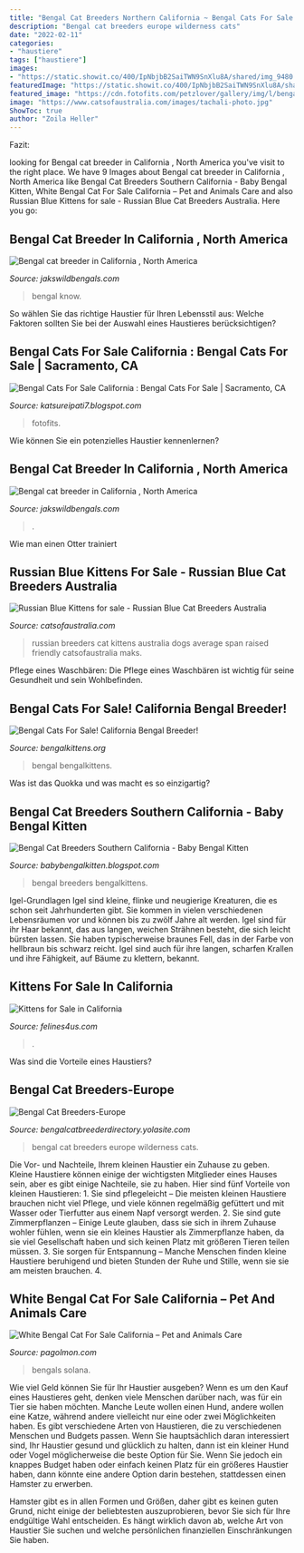 ```yaml
---
title: "Bengal Cat Breeders Northern California ~ Bengal Cats For Sale! California Bengal Breeder!"
description: "Bengal cat breeders europe wilderness cats"
date: "2022-02-11"
categories:
- "haustiere"
tags: ["haustiere"]
images:
- "https://static.showit.co/400/IpNbjbB2SaiTWN9SnXlu8A/shared/img_9480.jpg"
featuredImage: "https://static.showit.co/400/IpNbjbB2SaiTWN9SnXlu8A/shared/img_9480.jpg"
featured_image: "https://cdn.fotofits.com/petzlover/gallery/img/l/bengal-1020315.jpeg"
image: "https://www.catsofaustralia.com/images/tachali-photo.jpg"
ShowToc: true
author: "Zoila Heller"
---
```



Fazit:

	

		
looking for Bengal cat breeder in California , North America you've visit to the right place. We have 9 Images about Bengal cat breeder in California , North America like Bengal Cat Breeders Southern California - Baby Bengal Kitten, White Bengal Cat For Sale California – Pet and Animals Care and also Russian Blue Kittens for sale - Russian Blue Cat Breeders Australia. Here you go:
		
    
## Bengal Cat Breeder In California , North America

<img loading=lazy src="https://static.showit.co/400/IpNbjbB2SaiTWN9SnXlu8A/shared/img_9480.jpg" onerror="this.onerror=null;this.src='https://tse3.mm.bing.net/th?id=OIP.Oh2quS2S_H6GkdUKVKQ5lgAAAA&amp;pid=15.1';" alt="Bengal cat breeder in California , North America">

_Source: jakswildbengals.com_

>bengal know. 

	

So wählen Sie das richtige Haustier für Ihren Lebensstil aus: Welche Faktoren sollten Sie bei der Auswahl eines Haustieres berücksichtigen?

    
## Bengal Cats For Sale California : Bengal Cats For Sale | Sacramento, CA

<img loading=lazy src="https://cdn.fotofits.com/petzlover/gallery/img/l/bengal-1020315.jpeg" onerror="this.onerror=null;this.src='https://tse3.mm.bing.net/th?id=OIP.gKKqMp4R8SPg82I0ZECGewHaJQ&amp;pid=15.1';" alt="Bengal Cats For Sale California : Bengal Cats For Sale | Sacramento, CA">

_Source: katsureipati7.blogspot.com_

>fotofits. 

	

Wie können Sie ein potenzielles Haustier kennenlernen?

    
## Bengal Cat Breeder In California , North America

<img loading=lazy src="https://static.showit.co/1200/bQ16jTmDSymxm1kowp4oPQ/shared/img_8031.jpg" onerror="this.onerror=null;this.src='https://tse3.mm.bing.net/th?id=OIP.dqwqIhVHxas5E7IFGC7bUQHaJz&amp;pid=15.1';" alt="Bengal cat breeder in California , North America">

_Source: jakswildbengals.com_

>. 

	

Wie man einen Otter trainiert

    
## Russian Blue Kittens For Sale - Russian Blue Cat Breeders Australia

<img loading=lazy src="https://www.catsofaustralia.com/images/tachali-photo.jpg" onerror="this.onerror=null;this.src='https://tse3.mm.bing.net/th?id=OIP.KOU8INGOgxV1dZl3OePNHAHaFi&amp;pid=15.1';" alt="Russian Blue Kittens for sale - Russian Blue Cat Breeders Australia">

_Source: catsofaustralia.com_

>russian breeders cat kittens australia dogs average span raised friendly catsofaustralia maks. 

	

Pflege eines Waschbären: Die Pflege eines Waschbären ist wichtig für seine Gesundheit und sein Wohlbefinden.

    
## Bengal Cats For Sale! California Bengal Breeder!

<img loading=lazy src="http://www.bengalkittens.org/images/bluecollarboy-12-9-06.jpg" onerror="this.onerror=null;this.src='https://tse4.mm.bing.net/th?id=OIP.YAPpfawHoHWReFZV3E9LvgHaKe&amp;pid=15.1';" alt="Bengal Cats For Sale! California Bengal Breeder!">

_Source: bengalkittens.org_

>bengal bengalkittens. 

	

Was ist das Quokka und was macht es so einzigartig?

    
## Bengal Cat Breeders Southern California - Baby Bengal Kitten

<img loading=lazy src="https://bengalkittens.org/archive/images/bengal-kittens-for-sale-bengal-kittens-san-diego-16jun20-800.jpg" onerror="this.onerror=null;this.src='https://tse1.mm.bing.net/th?id=OIP.FcoiCgim7tGbGMR3BkOBYwHaFk&amp;pid=15.1';" alt="Bengal Cat Breeders Southern California - Baby Bengal Kitten">

_Source: babybengalkitten.blogspot.com_

>bengal breeders bengalkittens. 

	

Igel-Grundlagen
Igel sind kleine, flinke und neugierige Kreaturen, die es schon seit Jahrhunderten gibt. Sie kommen in vielen verschiedenen Lebensräumen vor und können bis zu zwölf Jahre alt werden. Igel sind für ihr Haar bekannt, das aus langen, weichen Strähnen besteht, die sich leicht bürsten lassen. Sie haben typischerweise braunes Fell, das in der Farbe von hellbraun bis schwarz reicht. Igel sind auch für ihre langen, scharfen Krallen und ihre Fähigkeit, auf Bäume zu klettern, bekannt.

    
## Kittens For Sale In California

<img loading=lazy src="http://www.felines4us.com/members/42672/s_bengal-a20183213589.jpg" onerror="this.onerror=null;this.src='https://tse1.mm.bing.net/th?id=OIP.BUujOLOzopOmw2S9VHWLOQAAAA&amp;pid=15.1';" alt="Kittens for Sale in California">

_Source: felines4us.com_

>. 

	

Was sind die Vorteile eines Haustiers?

    
## Bengal Cat Breeders-Europe

<img loading=lazy src="http://bengalcatbreederdirectory.yolasite.com/resources/cat.jpg?timestamp=1286109010463" onerror="this.onerror=null;this.src='https://tse4.mm.bing.net/th?id=OIP.LOxFkZvMgKzwBA9lnirHYwHaIx&amp;pid=15.1';" alt="Bengal Cat Breeders-Europe">

_Source: bengalcatbreederdirectory.yolasite.com_

>bengal cat breeders europe wilderness cats. 

	

Die Vor- und Nachteile, Ihrem kleinen Haustier ein Zuhause zu geben.
Kleine Haustiere können einige der wichtigsten Mitglieder eines Hauses sein, aber es gibt einige Nachteile, sie zu haben. Hier sind fünf Vorteile von kleinen Haustieren: 1. Sie sind pflegeleicht – Die meisten kleinen Haustiere brauchen nicht viel Pflege, und viele können regelmäßig gefüttert und mit Wasser oder Tierfutter aus einem Napf versorgt werden. 2. Sie sind gute Zimmerpflanzen – Einige Leute glauben, dass sie sich in ihrem Zuhause wohler fühlen, wenn sie ein kleines Haustier als Zimmerpflanze haben, da sie viel Gesellschaft haben und sich keinen Platz mit größeren Tieren teilen müssen. 3. Sie sorgen für Entspannung – Manche Menschen finden kleine Haustiere beruhigend und bieten Stunden der Ruhe und Stille, wenn sie sie am meisten brauchen. 4.

    
## White Bengal Cat For Sale California – Pet And Animals Care

<img loading=lazy src="https://i.pinimg.com/originals/77/8a/87/778a87dffad57a7a210e27d4b534d404.jpg" onerror="this.onerror=null;this.src='https://tse4.mm.bing.net/th?id=OIP.p4_4nJvm7RDFAfc2exl-vgHaJ4&amp;pid=15.1';" alt="White Bengal Cat For Sale California – Pet and Animals Care">

_Source: pagolmon.com_

>bengals solana. 

	

Wie viel Geld können Sie für Ihr Haustier ausgeben?
Wenn es um den Kauf eines Haustieres geht, denken viele Menschen darüber nach, was für ein Tier sie haben möchten. Manche Leute wollen einen Hund, andere wollen eine Katze, während andere vielleicht nur eine oder zwei Möglichkeiten haben.
Es gibt verschiedene Arten von Haustieren, die zu verschiedenen Menschen und Budgets passen. Wenn Sie hauptsächlich daran interessiert sind, Ihr Haustier gesund und glücklich zu halten, dann ist ein kleiner Hund oder Vogel möglicherweise die beste Option für Sie. Wenn Sie jedoch ein knappes Budget haben oder einfach keinen Platz für ein größeres Haustier haben, dann könnte eine andere Option darin bestehen, stattdessen einen Hamster zu erwerben.

Hamster gibt es in allen Formen und Größen, daher gibt es keinen guten Grund, nicht einige der beliebtesten auszuprobieren, bevor Sie sich für Ihre endgültige Wahl entscheiden. Es hängt wirklich davon ab, welche Art von Haustier Sie suchen und welche persönlichen finanziellen Einschränkungen Sie haben.

